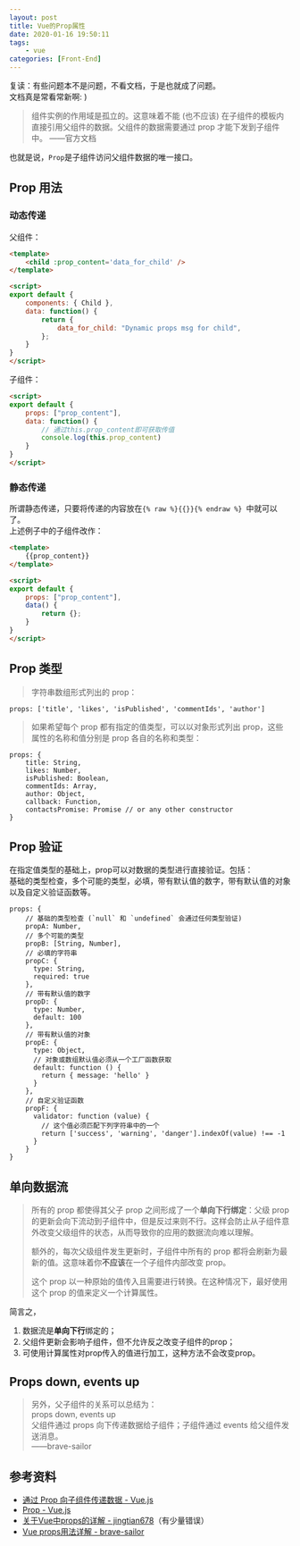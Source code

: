 ```yaml
---
layout: post
title: Vue的Prop属性
date: 2020-01-16 19:50:11
tags:
    - vue
categories: [Front-End]
---
```

复读：有些问题本不是问题，不看文档，于是也就成了问题。  
文档真是常看常新啊: )  

>组件实例的作用域是孤立的。这意味着不能 (也不应该) 在子组件的模板内直接引用父组件的数据。父组件的数据需要通过 prop 才能下发到子组件中。
> ——官方文档

也就是说，`Prop`是子组件访问父组件数据的唯一接口。  

<!-- More -->

## Prop 用法

### 动态传递

父组件：

```HTML
<template>
    <child :prop_content='data_for_child' />
</template>

<script>
export default {
    components: { Child },
    data: function() {
        return {
            data_for_child: "Dynamic props msg for child",
        };
    }
}
</script>
```

子组件：

```HTML
<script>
export default {
    props: ["prop_content"],
    data: function() {
        // 通过this.prop_content即可获取传值
        console.log(this.prop_content)
    }
}
</script>
```

### 静态传递

所谓静态传递，只要将传递的内容放在`{% raw %}{{}}{% endraw %} `中就可以了。  
上述例子中的子组件改作：  

```HTML
<template>
    {{prop_content}}
</template>

<script>
export default {
    props: ["prop_content"],
    data() {
        return {};
    }
}
</script>
```

## Prop 类型

>字符串数组形式列出的 prop：  

```JS
props: ['title', 'likes', 'isPublished', 'commentIds', 'author']
```

>如果希望每个 prop 都有指定的值类型，可以以对象形式列出 prop，这些属性的名称和值分别是 prop 各自的名称和类型：

```JS
props: {
    title: String,
    likes: Number,
    isPublished: Boolean,
    commentIds: Array,
    author: Object,
    callback: Function,
    contactsPromise: Promise // or any other constructor
}
```

## Prop 验证

在指定值类型的基础上，prop可以对数据的类型进行直接验证。包括：  
基础的类型检查，多个可能的类型，必填，带有默认值的数字，带有默认值的对象以及自定义验证函数等。  

```JS
props: {
    // 基础的类型检查 (`null` 和 `undefined` 会通过任何类型验证)
    propA: Number,
    // 多个可能的类型
    propB: [String, Number],
    // 必填的字符串
    propC: {
      type: String,
      required: true
    },
    // 带有默认值的数字
    propD: {
      type: Number,
      default: 100
    },
    // 带有默认值的对象
    propE: {
      type: Object,
      // 对象或数组默认值必须从一个工厂函数获取
      default: function () {
        return { message: 'hello' }
      }
    },
    // 自定义验证函数
    propF: {
      validator: function (value) {
        // 这个值必须匹配下列字符串中的一个
        return ['success', 'warning', 'danger'].indexOf(value) !== -1
      }
    }
}
```

## 单向数据流

>所有的 prop 都使得其父子 prop 之间形成了一个**单向下行绑定**：父级 prop 的更新会向下流动到子组件中，但是反过来则不行。这样会防止从子组件意外改变父级组件的状态，从而导致你的应用的数据流向难以理解。
>
>额外的，每次父级组件发生更新时，子组件中所有的 prop 都将会刷新为最新的值。这意味着你**不应该**在一个子组件内部改变 prop。
>
>这个 prop 以一种原始的值传入且需要进行转换。在这种情况下，最好使用这个 prop 的值来定义一个计算属性。

简言之，  

1. 数据流是**单向下行**绑定的；
2. 父组件更新会影响子组件，但不允许反之改变子组件的prop；  
3. 可使用计算属性对prop传入的值进行加工，这种方法不会改变prop。  

## Props down, events up

>另外，父子组件的关系可以总结为：  
>props down, events up  
>父组件通过 props 向下传递数据给子组件；子组件通过 events 给父组件发送消息。  
> ——brave-sailor

## 参考资料

- [通过 Prop 向子组件传递数据 - Vue.js](https://cn.vuejs.org/v2/guide/components.html#%E9%80%9A%E8%BF%87-Prop-%E5%90%91%E5%AD%90%E7%BB%84%E4%BB%B6%E4%BC%A0%E9%80%92%E6%95%B0%E6%8D%AE)
- [Prop - Vue.js](https://cn.vuejs.org/v2/guide/components-props.html)
- [关于Vue中props的详解 - jingtian678](https://blog.csdn.net/jingtian678/article/details/81160995)（有少量错误）
- [Vue props用法详解 - brave-sailor](https://www.cnblogs.com/Free-Thinker/p/11658783.html)